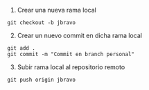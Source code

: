 1. Crear una nueva rama local
```
git checkout -b jbravo
```
2. Crear un nuevo commit en dicha rama local
```
git add .
git commit -m "Commit en branch personal"
```
3. Subir rama local al repositorio remoto
```
git push origin jbravo
```